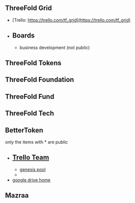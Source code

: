 
## ThreeFold Grid

- [Trello: https://trello.com/tf_grid](https://trello.com/tf_grid)
- Boards
    - 
    - business development (not public)
    

## ThreeFold Tokens

## ThreeFold Foundation

## ThreeFold Fund

## ThreeFold Tech

## BetterToken

only the items with * are public

- [Trello Team](https://trello.com/bettertoken)
  -
  - [genesis pool](https://trello.com/b/pwFc2FI1/genesispool)
  - 
- [google drive home](https://drive.google.com/drive/folders/1UOmjwXS2c9UOjS-7X4Bxp5xnqIZ3AaTE)


## Mazraa

